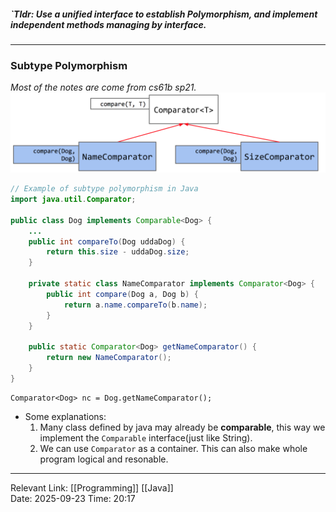 ##### `Tldr: Use a unified interface to establish Polymorphism, and implement independent methods managing by interface.
---
### Subtype Polymorphism 
*Most of the notes are come from cs61b sp21.*
![Inheritance Schematic Diagram](./Image/image.png)

```java
// Example of subtype polymorphism in Java
import java.util.Comparator;

public class Dog implements Comparable<Dog> {
    ...
    public int compareTo(Dog uddaDog) {
        return this.size - uddaDog.size;
    }

    private static class NameComparator implements Comparator<Dog> {
        public int compare(Dog a, Dog b) {
            return a.name.compareTo(b.name);
        }
    }

    public static Comparator<Dog> getNameComparator() {
        return new NameComparator();
    }
}
```

```
Comparator<Dog> nc = Dog.getNameComparator();
```
- Some explanations:
  1. Many class defined by java may already be **comparable**, this way we implement the `Comparable` interface(just like String). 
  2. We can use `Comparator` as a container. This can also make whole program logical and resonable.

---
Relevant Link: [[Programming]] [[Java]]  
Date: 2025-09-23 
Time: 20:17